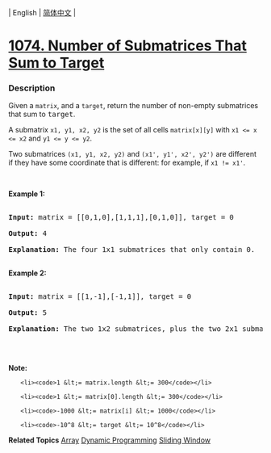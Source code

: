| English | [简体中文](README.md) |

# [1074. Number of Submatrices That Sum to Target](https://leetcode-cn.com/problems/number-of-submatrices-that-sum-to-target)
 ### Description
<p>Given a <code>matrix</code>, and a <code>target</code>, return the number of non-empty submatrices that sum to <font face="monospace">target</font>.</p>

<p>A submatrix <code>x1, y1, x2, y2</code> is the set of all cells <code>matrix[x][y]</code> with <code>x1 &lt;= x &lt;= x2</code> and <code>y1 &lt;= y &lt;= y2</code>.</p>

<p>Two submatrices <code>(x1, y1, x2, y2)</code> and <code>(x1&#39;, y1&#39;, x2&#39;, y2&#39;)</code> are different if they have some coordinate&nbsp;that is different: for example, if <code>x1 != x1&#39;</code>.</p>

<p>&nbsp;</p>

<p><strong>Example 1:</strong></p>

<pre>
<strong>Input: </strong>matrix = <span id="example-input-1-1">[[0,1,0],[1,1,1],[0,1,0]]</span>, target = <span id="example-input-1-2">0</span>
<strong>Output: </strong><span id="example-output-1">4</span>
<strong>Explanation: </strong>The four 1x1 submatrices that only contain 0.
</pre>

<div>
<p><strong>Example 2:</strong></p>

<pre>
<strong>Input: </strong>matrix = <span id="example-input-2-1">[[1,-1],[-1,1]]</span>, target = <span id="example-input-2-2">0</span>
<strong>Output: </strong><span id="example-output-2">5</span>
<strong>Explanation: </strong>The two 1x2 submatrices, plus the two 2x1 submatrices, plus the 2x2 submatrix.
</pre>
</div>

<p>&nbsp;</p>

<p><strong><strong>Note:</strong></strong></p>

<ol>
	<li><code>1 &lt;= matrix.length &lt;= 300</code></li>
	<li><code>1 &lt;= matrix[0].length &lt;= 300</code></li>
	<li><code>-1000 &lt;= matrix[i] &lt;= 1000</code></li>
	<li><code>-10^8 &lt;= target &lt;= 10^8</code></li>
</ol>

**Related Topics**  [Array](https://leetcode-cn.com/tag/array) [Dynamic Programming](https://leetcode-cn.com/tag/dynamic-programming) [Sliding Window](https://leetcode-cn.com/tag/sliding-window) 